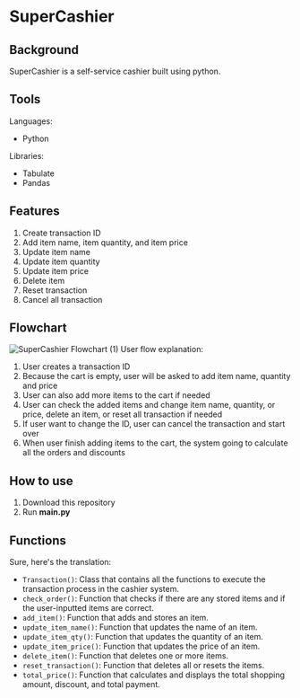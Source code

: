 # SuperCashier
## Background
SuperCashier is a self-service cashier built using python. 

## Tools
Languages: 
- Python

Libraries:
- Tabulate
- Pandas

## Features
1. Create transaction ID
2. Add item name, item quantity, and item price
4. Update item name
5. Update item quantity
6. Update item price
7. Delete item
8. Reset transaction
9. Cancel all transaction

## Flowchart
![SuperCashier Flowchart (1)](https://github.com/user-attachments/assets/6f594cb4-6595-4242-8d7f-f02aa5ead289)
User flow explanation:
1. User creates a transaction ID
2. Because the cart is empty, user will be asked to add item name, quantity and price
3. User can also add more items to the cart if needed
4. User can check the added items and change item name, quantity, or price, delete an item, or reset all transaction if needed
5. If user want to change the ID, user can cancel the transaction and start over
6. When user finish adding items to the cart, the system going to calculate all the orders and discounts

## How to use
1. Download this repository
2. Run **main.py**

## Functions
Sure, here's the translation:

- `Transaction()`: Class that contains all the functions to execute the transaction process in the cashier system.
- `check_order()`: Function that checks if there are any stored items and if the user-inputted items are correct.
- `add_item()`: Function that adds and stores an item.
- `update_item_name()`: Function that updates the name of an item.
- `update_item_qty()`: Function that updates the quantity of an item.
- `update_item_price()`: Function that updates the price of an item.
- `delete_item()`: Function that deletes one or more items.
- `reset_transaction()`: Function that deletes all or resets the items.
- `total_price()`: Function that calculates and displays the total shopping amount, discount, and total payment.
